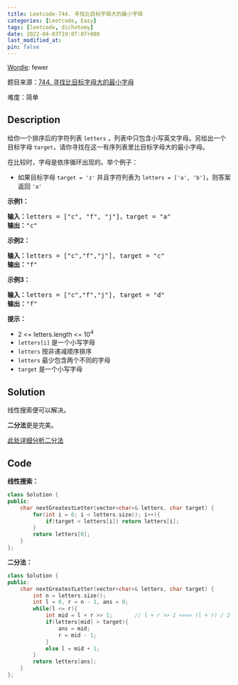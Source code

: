 ```yaml
---
title: Leetcode-744. 寻找比目标字母大的最小字母
categories: [Leetcode, Easy]
tags: [leetcode, dichotomy]
date: 2022-04-03T19:07:07+800
last_modified_at: 
pin: false
---
```


[Wordle](https://www.nytimes.com/games/wordle/index.html): fewer

题目来源：[744. 寻找比目标字母大的最小字母](https://leetcode-cn.com/problems/find-smallest-letter-greater-than-target/)

难度：简单

## Description

给你一个排序后的字符列表 `letters` ，列表中只包含小写英文字母。另给出一个目标字母 `target`，请你寻找在这一有序列表里比目标字母大的最小字母。

在比较时，字母是依序循环出现的。举个例子：

- 如果目标字母 `target = 'z'` 并且字符列表为 `letters = ['a', 'b']`，则答案返回 `'a'`


**示例1：**

<pre>
<strong>输入：</strong>letters = ["c", "f", "j"]，target = "a"
<strong>输出：</strong>"c"
</pre>

**示例2：**

<pre>
<strong>输入：</strong>letters = ["c","f","j"], target = "c"
<strong>输出：</strong>"f"
</pre>

**示例3：**

<pre>
<strong>输入：</strong>letters = ["c","f","j"], target = "d"
<strong>输出：</strong>"f"
</pre>

**提示：**

- 2 <= letters.length <= 10<sup>4</sup>
- `letters[i]` 是一个小写字母
- `letters` 按非递减顺序排序
- `letters` 最少包含两个不同的字母
- `target` 是一个小写字母
 


## Solution

线性搜索便可以解决。

**二分法**更是完美。

[此处详细分析二分法](https://github.com/labuladong/fucking-algorithm/blob/master/%E7%AE%97%E6%B3%95%E6%80%9D%E7%BB%B4%E7%B3%BB%E5%88%97/%E4%BA%8C%E5%88%86%E6%9F%A5%E6%89%BE%E8%AF%A6%E8%A7%A3.md)


## Code

**线性搜索：**
```c++
class Solution {
public:
    char nextGreatestLetter(vector<char>& letters, char target) {
        for(int i = 0; i < letters.size(); i++){
            if(target < letters[i]) return letters[i];
        }
        return letters[0];
    }
};
```

**二分法：**
```c++
class Solution {
public:
    char nextGreatestLetter(vector<char>& letters, char target) {
        int n = letters.size();
        int l = 0, r = n - 1, ans = 0;
        while(l <= r){
            int mid = l + r >> 1;       // l + r >> 1 <==> (l + r) / 2 <==>  l + (r - l) / 2
            if(letters[mid] > target){
                ans = mid;
                r = mid - 1;
            }
            else l = mid + 1;
        }
        return letters[ans];
    }
};
```

